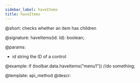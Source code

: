```yaml
---
sidebar_label: haveItems
title: haveItems
---          
```


@short: checks whether an item has children

@signature: haveItems(id: Id): boolean;

@params:
- id 		string		 the ID of a control

@example:
if (toolbar.data.haveItems("menu1"))
    //do something;

@template: api_method
@descr: